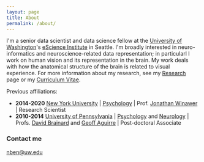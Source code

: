 ```yaml
---
layout: page
title: About
permalink: /about/
---
```


I'm a senior data scientist and data science fellow at the [University
of Washington](https://washington.edu/)'s [eScience
Institute](https://escience.washington.edu/) in Seattle. I'm broadly
interested in neuro-informatics and neuroscience-related data
representation; in particularl I work on human vision and its
representation in the brain. My work deals with how the anatomical
structure of the brain is related to visual experience. For more
information about my research, see my
[Research]({{site.baseurl}}/research/) page or my [Curriculum
Vitae]({{site.baseurl}}/cv/).

Previous affiliations:

* **2014-2020** [New York University](https://nyu.edu) | [Psychology](https://as.nyu.edu/psychology.html) | Prof. [Jonathan Winawer](https://wp.nyu.edu/winawerlab/) | Research Scientist
* **2010-2014** [University of Pennsylvania](https://upenn.edu/) | [Psychology](https://psych.upenn.edu/) and [Neurology](https://www.med.upenn.edu/neurology/) | Profs. [David Brainard](https://color.psych.upenn.edu/) and [Geoff Aguirre](http://www.gkaguirre.com/) | Post-doctoral Associate


### Contact me

[nben@uw.edu](mailto:nben@uw.edu)
